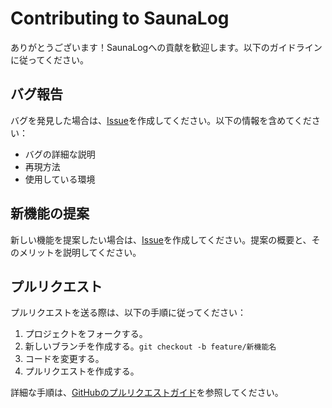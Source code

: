 # Contributing to SaunaLog

ありがとうございます！SaunaLogへの貢献を歓迎します。以下のガイドラインに従ってください。

## バグ報告

バグを発見した場合は、[Issue](/issues)を作成してください。以下の情報を含めてください：
- バグの詳細な説明
- 再現方法
- 使用している環境

## 新機能の提案

新しい機能を提案したい場合は、[Issue](/issues)を作成してください。提案の概要と、そのメリットを説明してください。

## プルリクエスト

プルリクエストを送る際は、以下の手順に従ってください：
1. プロジェクトをフォークする。
2. 新しいブランチを作成する。`git checkout -b feature/新機能名`
3. コードを変更する。
4. プルリクエストを作成する。

詳細な手順は、[GitHubのプルリクエストガイド](https://help.github.com/articles/about-pull-requests/)を参照してください。
